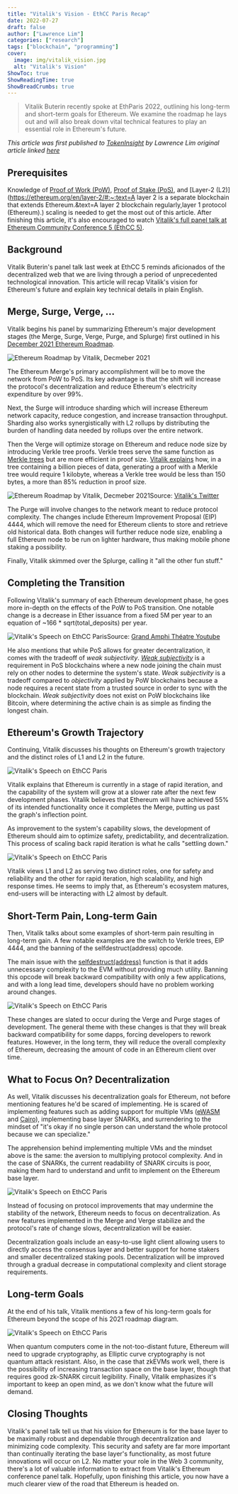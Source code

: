 ```yaml
---
title: "Vitalik's Vision - EthCC Paris Recap"
date: 2022-07-27
draft: false
author: ["Lawrence Lim"]
categories: ["research"]
tags: ["blockchain", "programming"]
cover:
  image: img/vitalik_vision.jpg
  alt: "Vitalik's Vision"
ShowToc: true
ShowReadingTime: true
ShowBreadCrumbs: true
---
```

> Vitalik Buterin recently spoke at EthParis 2022, outlining his long-term and short-term goals for Ethereum. We examine the roadmap he lays out and will also break down vital technical features to play an essential role in Ethereum's future.

*This article was first published to [TokenInsight](https://tokeninsight.com/en/cryptocurrencies) by Lawrence Lim original article linked [here](https://tokeninsight.com/en/research/market-analysis/optimism-vs.-arbitrum-a-complete-comparison)*

## Prerequisites

Knowledge of [Proof of Work (PoW)](https://ethereum.org/en/developers/docs/consensus-mechanisms/pow/), [Proof of Stake (PoS)](https://ethereum.org/en/developers/docs/consensus-mechanisms/pos/), and [Layer-2 (L2)](https://ethereum.org/en/layer-2/#:~:text=A layer 2 is a separate blockchain that extends Ethereum.&text=A layer 2 blockchain regularly,layer 1 protocol (Ethereum).) scaling is needed to get the most out of this article. After finishing this article, it's also encouraged to watch [Vitalik's full panel talk at Ethereum Community Conference 5 (EthCC 5)](https://www.youtube.com/watch?v=kGjFTzRTH3Q).

## Background

Vitalik Buterin's panel talk last week at EthCC 5 reminds aficionados of the decentralized web that we are living through a period of unprecedented technological innovation. This article will recap Vitalik's vision for Ethereum's future and explain key technical details in plain English.

## Merge, Surge, Verge, ...

Vitalik begins his panel by summarizing Ethereum's major development stages (the Merge, Surge, Verge, Purge, and Splurge) first outlined in his [December 2021 Ethereum Roadmap](https://twitter.com/VitalikButerin/status/1466411377107558402).

![Ethereum Roadmap by Vitalik, Decmeber 2021](https://tokeninsight.com/cdn-cgi/image/width=750,fit=cover,quality=85/https://s2.tokeninsight.com/static/research/img202207270534440013a058-d0a2-4da6-8853-029e5e7eb454.jpg)

The Ethereum Merge's primary accomplishment will be to move the network from PoW to PoS. Its key advantage is that the shift will increase the protocol's decentralization and reduce Ethereum's electricity expenditure by over 99%.

Next, the Surge will introduce sharding which will increase Ethereum network capacity, reduce congestion, and increase transaction throughput. Sharding also works synergistically with L2 rollups by distributing the burden of handling data needed by rollups over the entire network.

Then the Verge will optimize storage on Ethereum and reduce node size by introducing Verkle tree proofs. Verkle trees serve the same function as [Merkle trees](https://blog.ethereum.org/2015/11/15/merkling-in-ethereum/) but are more efficient in proof size. [Vitalik explains](https://vitalik.ca/general/2021/06/18/verkle.html) how, in a tree containing a billion pieces of data, generating a proof with a Merkle tree would require 1 kilobyte, whereas a Verkle tree would be less than 150 bytes, a more than 85% reduction in proof size.

![Ethereum Roadmap by Vitalik, Decmeber 2021](https://tokeninsight.com/cdn-cgi/image/width=750,fit=cover,quality=85/https://s2.tokeninsight.com/static/research/img2022072705344590500a7a-526e-4227-85b3-beeab63ffe75.jpg)Source: [Vitalik's Twitter](https://twitter.com/VitalikButerin/status/1466411377107558402)

The Purge will involve changes to the network meant to reduce protocol complexity. The changes include Ethereum Improvement Proposal (EIP) 4444, which will remove the need for Ethereum clients to store and retrieve old historical data. Both changes will further reduce node size, enabling a full Ethereum node to be run on lighter hardware, thus making mobile phone staking a possibility.

Finally, Vitalik skimmed over the Splurge, calling it "all the other fun stuff."

## Completing the Transition

Following Vitalik's summary of each Ethereum development phase, he goes more in-depth on the effects of the PoW to PoS transition. One notable change is a decrease in Ether issuance from a fixed 5M per year to an equation of ~166 * sqrt(total_deposits) per year.

![Vitalik's Speech on EthCC Paris](https://tokeninsight.com/cdn-cgi/image/width=750,fit=cover,quality=85/https://s2.tokeninsight.com/static/research/img20220727053446149327de-3291-4dfa-93ea-b512dc004ed9.jpg)Source: [Grand Amphi Théatre Youtube](https://www.youtube.com/watch?v=kGjFTzRTH3Q)

He also mentions that while PoS allows for greater decentralization, it comes with the tradeoff of *weak subjectivity*. [*Weak subjectivity*](https://academy.binance.com/en/glossary/weak-subjectivity) is a requirement in PoS blockchains where a new node joining the chain must rely on other nodes to determine the system's state. *Weak subjectivity* is a tradeoff compared to *objectivity* applied by PoW blockchains because a node requires a recent state from a trusted source in order to sync with the blockchain. *Weak subjectivity* does not exist on PoW blockchains like Bitcoin, where determining the active chain is as simple as finding the longest chain.

## Ethereum's Growth Trajectory

Continuing, Vitalik discusses his thoughts on Ethereum's growth trajectory and the distinct roles of L1 and L2 in the future.

![Vitalik's Speech on EthCC Paris](https://tokeninsight.com/cdn-cgi/image/width=750,fit=cover,quality=85/https://s2.tokeninsight.com/static/research/img20220727053446826bb270-8fb7-4709-bf65-89eb2cc5f21b.jpg)

Vitalik explains that Ethereum is currently in a stage of rapid iteration, and the capability of the system will grow at a slower rate after the next few development phases. Vitalik believes that Ethereum will have achieved 55% of its intended functionality once it completes the Merge, putting us past the graph's inflection point.

As improvement to the system's capability slows, the development of Ethereum should aim to optimize safety, predictability, and decentralization. This process of scaling back rapid iteration is what he calls "settling down."

![Vitalik's Speech on EthCC Paris](https://tokeninsight.com/cdn-cgi/image/width=750,fit=cover,quality=85/https://s2.tokeninsight.com/static/research/img202207270534466246fe05-61f1-4cc8-b301-fe76548095eb.jpg)

Vitalik views L1 and L2 as serving two distinct roles, one for safety and reliability and the other for rapid iteration, high scalability, and high response times. He seems to imply that, as Ethereum's ecosystem matures, end-users will be interacting with L2 almost by default.

## Short-Term Pain, Long-term Gain

Then, Vitalik talks about some examples of short-term pain resulting in long-term gain. A few notable examples are the switch to Verkle trees, EIP 4444, and the banning of the selfdestruct(address) opcode.

The main issue with the [selfdestruct(address)](https://hackernoon.com/how-to-hack-smart-contracts-self-destruct-and-solidity) function is that it adds unnecessary complexity to the EVM without providing much utility. Banning this opcode will break backward compatibility with only a few applications, and with a long lead time, developers should have no problem working around changes.

![Vitalik's Speech on EthCC Paris](https://tokeninsight.com/cdn-cgi/image/width=750,fit=cover,quality=85/https://s2.tokeninsight.com/static/research/img202207270534473d8b4917-211d-44f8-a450-c7a9e46a6b34.jpg)

These changes are slated to occur during the Verge and Purge stages of development. The general theme with these changes is that they will break backward compatibility for some dapps, forcing developers to rework features. However, in the long term, they will reduce the overall complexity of Ethereum, decreasing the amount of code in an Ethereum client over time.

## What to Focus On? Decentralization

As well, Vitalik discusses his decentralization goals for Ethereum, not before mentioning features he'd be scared of implementing. He is scared of implementing features such as adding support for multiple VMs ([eWASM](https://ewasm.readthedocs.io/) and [Cairo](https://www.cairo-lang.org/)), implementing base layer SNARKs, and surrendering to the mindset of "it's okay if no single person can understand the whole protocol because we can specialize."

The apprehension behind implementing multiple VMs and the mindset above is the same: the aversion to multiplying protocol complexity. And in the case of SNARKs, the current readability of SNARK circuits is poor, making them hard to understand and unfit to implement on the Ethereum base layer.

![Vitalik's Speech on EthCC Paris](https://tokeninsight.com/cdn-cgi/image/width=750,fit=cover,quality=85/https://s2.tokeninsight.com/static/research/img20220727053447d6ab2c71-4ae2-4861-8661-24fcc25eef96.jpg)

Instead of focusing on protocol improvements that may undermine the stability of the network, Ethereum needs to focus on decentralization. As new features implemented in the Merge and Verge stabilize and the protocol's rate of change slows, decentralization will be easier.

Decentralization goals include an easy-to-use light client allowing users to directly access the consensus layer and better support for home stakers and smaller decentralized staking pools. Decentralization will be improved through a gradual decrease in computational complexity and client storage requirements.

## Long-term Goals

At the end of his talk, Vitalik mentions a few of his long-term goals for Ethereum beyond the scope of his 2021 roadmap diagram.

![Vitalik's Speech on EthCC Paris](https://tokeninsight.com/cdn-cgi/image/width=750,fit=cover,quality=85/https://s2.tokeninsight.com/static/research/img202207270534478f620a99-6436-43d8-9f09-8e8f83182a83.jpg)

When quantum computers come in the not-too-distant future, Ethereum will need to upgrade cryptography, as Elliptic curve cryptography is not quantum attack resistant. Also, in the case that zkEVMs work well, there is the possibility of increasing transaction space on the base layer, though that requires good zk-SNARK circuit legibility. Finally, Vitalik emphasizes it's important to keep an open mind, as we don't know what the future will demand.

## Closing Thoughts

Vitalik's panel talk tell us that his vision for Ethereum is for the base layer to be maximally robust and dependable through decentralization and minimizing code complexity. This security and safety are far more important than continually iterating the base layer's functionality, as most future innovations will occur on L2. No matter your role in the Web 3 community, there's a lot of valuable information to extract from Vitalik's Ethereum conference panel talk. Hopefully, upon finishing this article, you now have a much clearer view of the road that Ethereum is headed on.
